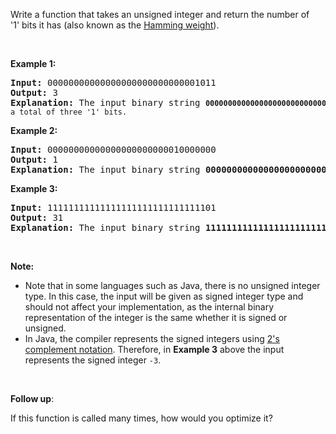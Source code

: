 <p>Write a function that takes an unsigned integer and return&nbsp;the number of &#39;1&#39;&nbsp;bits it has (also known as the <a href="http://en.wikipedia.org/wiki/Hamming_weight" target="_blank">Hamming weight</a>).</p>

<p>&nbsp;</p>

<p><strong>Example 1:</strong></p>

<pre>
<strong>Input:</strong> 00000000000000000000000000001011
<strong>Output:</strong> 3
<strong>Explanation: </strong>The input binary string <code><strong>00000000000000000000000000001011</strong>&nbsp;has a total of three &#39;1&#39; bits.</code>
</pre>

<p><strong>Example 2:</strong></p>

<pre>
<strong>Input:</strong> 00000000000000000000000010000000
<strong>Output:</strong> 1
<strong>Explanation: </strong>The input binary string <strong>00000000000000000000000010000000</strong>&nbsp;has a total of one &#39;1&#39; bit.
</pre>

<p><strong>Example 3:</strong></p>

<pre>
<strong>Input:</strong> 11111111111111111111111111111101
<strong>Output:</strong> 31
<strong>Explanation: </strong>The input binary string <strong>11111111111111111111111111111101</strong> has a total of thirty one &#39;1&#39; bits.</pre>

<p>&nbsp;</p>

<p><strong>Note:</strong></p>

<ul>
	<li>Note that in some languages such as Java, there is no unsigned integer type. In this case, the input will be given as signed integer type and should not affect your implementation, as the internal binary representation of the integer is the same whether it is signed or unsigned.</li>
	<li>In Java,&nbsp;the compiler represents the signed integers using <a href="https://en.wikipedia.org/wiki/Two%27s_complement" target="_blank">2&#39;s complement notation</a>. Therefore, in <strong>Example 3</strong>&nbsp;above the input represents the signed integer <code>-3</code>.</li>
</ul>

<p>&nbsp;</p>

<p><b>Follow up</b>:</p>

<p>If this function is called many times, how would you optimize it?</p>
